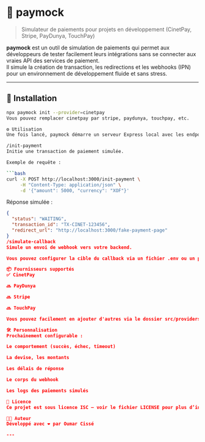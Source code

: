 # 🧪 paymock

> Simulateur de paiements pour projets en développement (CinetPay, Stripe, PayDunya, TouchPay)

**paymock** est un outil de simulation de paiements qui permet aux développeurs de tester facilement leurs intégrations sans se connecter aux vraies API des services de paiement.  
Il simule la création de transaction, les redirections et les webhooks (IPN) pour un environnement de développement fluide et sans stress.

---

## 🚀 Installation

```bash
npx paymock init --provider=cinetpay
Vous pouvez remplacer cinetpay par stripe, paydunya, touchpay, etc.

⚙️ Utilisation
Une fois lancé, paymock démarre un serveur Express local avec les endpoints suivants :

/init-payment
Initie une transaction de paiement simulée.

Exemple de requête :

```bash
curl -X POST http://localhost:3000/init-payment \
     -H "Content-Type: application/json" \
     -d '{"amount": 5000, "currency": "XOF"}'
```
Réponse simulée :

```json
{
  "status": "WAITING",
  "transaction_id": "TX-CINET-123456",
  "redirect_url": "http://localhost:3000/fake-payment-page"
}
/simulate-callback
Simule un envoi de webhook vers votre backend.

Vous pouvez configurer la cible du callback via un fichier .env ou un paramètre d'initialisation (à venir).

📦 Fournisseurs supportés
✅ CinetPay

🔜 PayDunya

🔜 Stripe

🔜 TouchPay

Vous pouvez facilement en ajouter d'autres via le dossier src/providers.

🛠️ Personnalisation
Prochainement configurable :

Le comportement (succès, échec, timeout)

La devise, les montants

Les délais de réponse

Le corps du webhook

Les logs des paiements simulés

📄 Licence
Ce projet est sous licence ISC — voir le fichier LICENSE pour plus d’informations.

👨‍💻 Auteur
Développé avec ❤️ par Oumar Cissé

---
